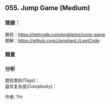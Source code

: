 ## 055. Jump Game (Medium)

### **链接**：
题目：https://leetcode.com/problems/jump-game  
题解：https://github.com/JianghanLi/LeetCode

### **题意**



### **分析**  
题目类别(Tags)：  
最优复杂度(Complexity)：  



作者: Yin
